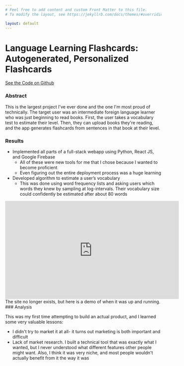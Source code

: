 ```yaml
---
# Feel free to add content and custom Front Matter to this file.
# To modify the layout, see https://jekyllrb.com/docs/themes/#overriding-theme-defaults

layout: default
---
```


# Language Learning Flashcards: Autogenerated, Personalized Flashcards

<div class="button-container">
  <a class="btn" href="https://github.com/rroessler1/jp-parsing" target="_blank">See the Code on Github</a>
</div>

### Abstract

This is the largest project I've ever done and the one I'm most proud of technically. The target user was an intermediate foreign language learner who was just beginning to read books. First, the user takes a vocabulary test to estimate their level.  Then, they can upload books they're reading, and the app generates flashcards from sentences in that book at their level.

### Results

* Implemented all parts of a full-stack webapp using Python, React JS, and Google Firebase
  * All of these were new tools for me that I chose because I wanted to become proficient
  * Even figuring out the entire deployment process was a huge learning
* Developed algorithm to estimate a user’s vocabulary
  * This was done using word frequency lists and asking users which words they knew by sampling at log-intervals. Their vocabulary size could confidently be estimated after about 80 words

<div class="video-container">
  <iframe width="560" height="315" src="https://www.youtube.com/embed/KJzD1Hllj9U?si=ZnGonz6OE2zAnSky" title="YouTube video player" frameborder="0" allow="accelerometer; autoplay; clipboard-write; encrypted-media; gyroscope; picture-in-picture; web-share" referrerpolicy="strict-origin-when-cross-origin" allowfullscreen></iframe>
  <figcaption>The site no longer exists, but here is a demo of when it was up and running.</figcaption>
</div>
### Analysis

This was my first time attempting to build an actual product, and I learned some very valuable lessons:

* I didn't try to market it at all- it turns out marketing is both important and difficult
* Lack of market research. I built a technical tool that was exactly what I wanted, but I never understood what different features other people might want. Also, I think it was very niche, and most people wouldn't actually benefit from it the way it was